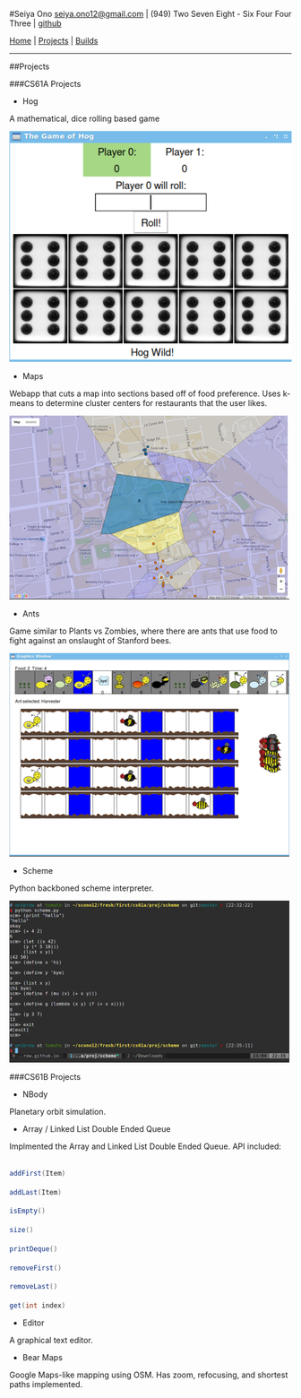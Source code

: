 #Seiya Ono
<seiya.ono12@gmail.com> | (949) Two Seven Eight - Six Four Four Three | [github](https://github.com/onibrow)

[Home](/) | [Projects](/projects.html) | [Builds](/builds.html)

-----

##Projects

###CS61A Projects 

* Hog

A mathematical, dice rolling based game

![Hog](img/hog.png)

* Maps

Webapp that cuts a map into sections based off of food preference. Uses k-means to determine cluster centers for restaurants that the user likes. 

![Maps](img/maps.png)

* Ants

Game similar to Plants vs Zombies, where there are ants that use food to fight against an onslaught of Stanford bees.

![Ants](img/ants.png)

* Scheme

Python backboned scheme interpreter.

![Scheme](img/scheme.png)

###CS61B Projects <a id="CS61B"></a>

* NBody

Planetary orbit simulation.

* Array / Linked List Double Ended Queue

Implmented the Array and Linked List Double Ended Queue. API included:

```java

addFirst(Item)

addLast(Item)

isEmpty()

size()

printDeque()

removeFirst()

removeLast()

get(int index)

```

* Editor

A graphical text editor.

* Bear Maps

Google Maps-like mapping using OSM. Has zoom, refocusing, and shortest paths implemented.
